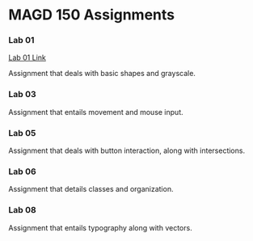 # MAGD 150 Assignments

### Lab 01
[Lab 01 Link](https://github.com/MumbowerCJ23/MAGD-150-Assignments/tree/gh-pages/f19magd150lab01_mumbower)

Assignment that deals with basic shapes and grayscale.

### Lab 03
Assignment that entails movement and mouse input.

### Lab 05
Assignment that deals with button interaction, along with intersections.

### Lab 06
Assignment that details classes and organization.

### Lab 08
Assignment that entails typography along with vectors.
